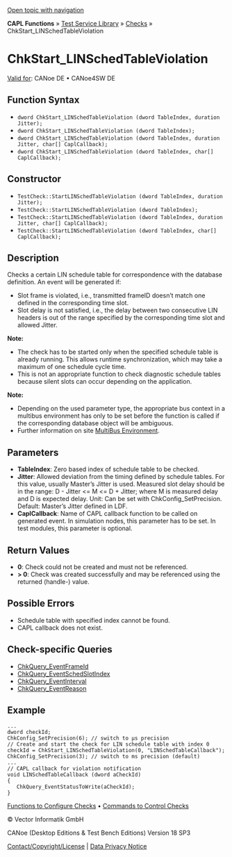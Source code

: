 [Open topic with navigation](../../../../../CANoeDEFamily.htm#Topics/CAPLFunctions/Test/Functions/CAPLfunctionChkStartLinSchedTableViolation.md)

**CAPL Functions** » [Test Service Library](../CAPLfunctionsTSLOverview.md) » [Checks](../CAPLfunctionsTSLCheckOverview.md) » ChkStart_LINSchedTableViolation

# ChkStart_LINSchedTableViolation

[Valid for](../../../Shared/FeatureAvailability.md): CANoe DE • CANoe4SW DE

## Function Syntax

- `dword ChkStart_LINSchedTableViolation (dword TableIndex, duration Jitter);`
- `dword ChkStart_LINSchedTableViolation (dword TableIndex);`
- `dword ChkStart_LINSchedTableViolation (dword TableIndex, duration Jitter, char[] CaplCallback);`
- `dword ChkStart_LINSchedTableViolation (dword TableIndex, char[] CaplCallback);`

## Constructor

- `TestCheck::StartLINSchedTableViolation (dword TableIndex, duration Jitter);`
- `TestCheck::StartLINSchedTableViolation (dword TableIndex);`
- `TestCheck::StartLINSchedTableViolation (dword TableIndex, duration Jitter, char[] CaplCallback);`
- `TestCheck::StartLINSchedTableViolation (dword TableIndex, char[] CaplCallback);`

## Description

Checks a certain LIN schedule table for correspondence with the database definition. An event will be generated if:

- Slot frame is violated, i.e., transmitted frameID doesn’t match one defined in the corresponding time slot.
- Slot delay is not satisfied, i.e., the delay between two consecutive LIN headers is out of the range specified by the corresponding time slot and allowed Jitter.

**Note:**

- The check has to be started only when the specified schedule table is already running. This allows runtime synchronization, which may take a maximum of one schedule cycle time.
- This is not an appropriate function to check diagnostic schedule tables because silent slots can occur depending on the application.

**Note:**

- Depending on the used parameter type, the appropriate bus context in a multibus environment has only to be set before the function is called if the corresponding database object will be ambiguous.
- Further information on site [MultiBus Environment](../../../Shared/CAPL/General/TestMultiBusEnvironment.md).

## Parameters

- **TableIndex**: Zero based index of schedule table to be checked.
- **Jitter**: Allowed deviation from the timing defined by schedule tables. For this value, usually Master’s Jitter is used. Measured slot delay should be in the range: D - Jitter <= M <= D + Jitter; where M is measured delay and D is expected delay. Unit: Can be set with ChkConfig_SetPrecision. Default: Master’s Jitter defined in LDF.
- **CaplCallback**: Name of CAPL callback function to be called on generated event. In simulation nodes, this parameter has to be set. In test modules, this parameter is optional.

## Return Values

- **0**: Check could not be created and must not be referenced.
- **> 0**: Check was created successfully and may be referenced using the returned (handle-) value.

## Possible Errors

- Schedule table with specified index cannot be found.
- CAPL callback does not exist.

## Check-specific Queries

- [ChkQuery_EventFrameId](CAPLfunctionChkQueryEventFrameId.md)
- [ChkQuery_EventSchedSlotIndex](CAPLfunctionChkQueryEventSchedSlotIndex.md)
- [ChkQuery_EventInterval](CAPLfunctionChkQueryEventInterval.md)
- [ChkQuery_EventReason](CAPLfunctionChkQueryEventReason.md)

## Example

```plaintext
...
dword checkId;
ChkConfig_SetPrecision(6); // switch to µs precision
// Create and start the check for LIN schedule table with index 0
checkId = ChkStart_LINSchedTableViolation(0, "LINSchedTableCallback"); 
ChkConfig_SetPrecision(3); // switch to ms precision (default)
...
// CAPL callback for violation notification
void LINSchedTableCallback (dword aCheckId)
{
   ChkQuery_EventStatusToWrite(aCheckId);
}
```

[Functions to Configure Checks](../CAPLfunctionsTSLConfigurationFunctions.md) • [Commands to Control Checks](../CAPLfunctionsTSLCheckControlCommands.md)

© Vector Informatik GmbH

CANoe (Desktop Editions & Test Bench Editions) Version 18 SP3

[Contact/Copyright/License](../../../Shared/ContactCopyrightLicense.md) | [Data Privacy Notice](https://www.vector.com/int/en/company/get-info/privacy-policy/)